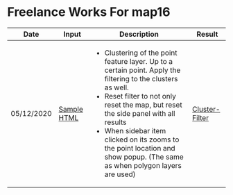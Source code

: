 # Freelance Works For **map16**

<table>
  <thead>
    <tr>
      <th>Date</th>
      <th>Input</th>
      <th>Description</th>
      <th>Result</th>
    </tr>
  </thead>
  <tbody>
    <tr>
      <td>05/12/2020</td>
      <td>
        <a href="https://github.com/cabesuon/map16/blob/master/works/051220/inputs/map16_sample_file_1.html" target="_blank">Sample HTML</a>
      </td>
      <td>
        <ul>
          <li>
Clustering of the point feature layer. Up to a certain point. Apply the filtering to the clusters as well.
          </li>
          <li>
Reset filter to not only reset the map, but reset the side panel with all results
          </li>
          <li>
When sidebar item clicked on its zooms to the point location and show popup. (The same as when polygon layers are used)
          </li>
        </ul>
      </td>
      <td>
        <a href="https://github.com/cabesuon/map16/blob/master/works/051220/index.html" target="_blank">Cluster-Filter</a>
      </td>
    </tr>
  </tbody>
</table>
